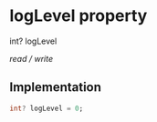 


# logLevel property







int? logLevel
  
_<span class="feature">read / write</span>_






## Implementation

```dart
int? logLevel = 0;
```







